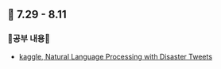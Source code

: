 ## 📆 7.29 - 8.11
### 📖공부 내용📖
* [kaggle, Natural Language Processing with Disaster Tweets](https://www.kaggle.com/c/nlp-getting-started/overview)
